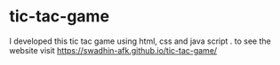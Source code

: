# tic-tac-game
I developed this tic tac game  using html, css and java script . to see the website  visit https://swadhin-afk.github.io/tic-tac-game/
